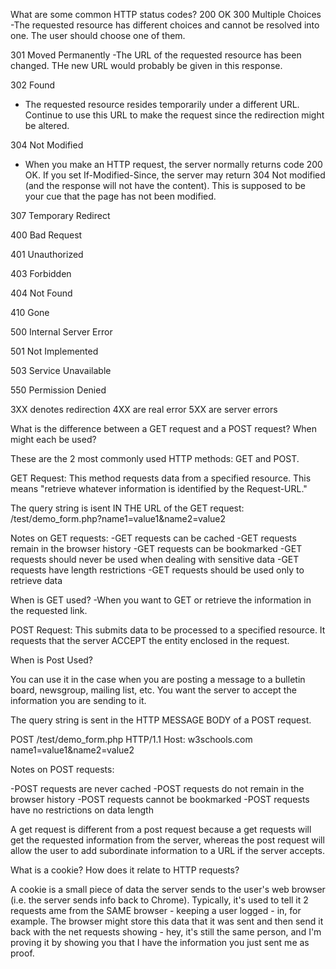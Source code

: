What are some common HTTP status codes?
200 OK
300 Multiple Choices
-The requested resource has different choices and cannot be resolved into one. The user should choose one of them.

301 Moved Permanently
-The URL of the requested resource has been changed. THe new URL would probably be given in this response.

302 Found
- The requested resource resides temporarily under a different URL. Continue to use this URL to make the request since the redirection might be altered.

304 Not Modified
- When you make an HTTP request, the server normally returns code 200 OK. If you set If-Modified-Since, the server may return 304 Not modified (and the response will not have the content). This is supposed to be your cue that the page has not been modified.

307 Temporary Redirect

400 Bad Request

401 Unauthorized

403 Forbidden

404 Not Found

410 Gone

500 Internal Server Error

501 Not Implemented

503 Service Unavailable

550 Permission Denied

3XX denotes redirection
4XX are real error
5XX are server errors


What is the difference between a GET request and a POST request? When might each be used?

These are the 2 most commonly used HTTP methods: GET and POST.

GET Request: This method requests data from a specified resource. This means "retrieve whatever information is identified by the Request-URL."

The query string is isent IN THE URL of the GET request:
/test/demo_form.php?name1=value1&name2=value2

Notes on GET requests:
-GET requests can be cached
-GET requests remain in the browser history
-GET requests can be bookmarked
-GET requests should never be used when dealing with sensitive data
-GET requests have length restrictions
-GET requests should be used only to retrieve data

When is GET used?
-When you want to GET or retrieve the information in the requested link.

POST Request: This submits data to be processed to a specified resource. It requests that the server ACCEPT the entity enclosed in the request.

When is Post Used?

You can use it in the case when you are posting a message to a bulletin board, newsgroup, mailing list, etc. You want the server to accept the information you are sending to it.

The query string is sent in the HTTP MESSAGE BODY of a POST request.

POST /test/demo_form.php HTTP/1.1
Host: w3schools.com
name1=value1&name2=value2

Notes on POST requests:

-POST requests are never cached
-POST requests do not remain in the browser history
-POST requests cannot be bookmarked
-POST requests have no restrictions on data length


A get request is different from a post request because a get requests will get the requested information from the server, whereas the post request will allow the user to add subordinate information to a URL if the server accepts.


What is a cookie? How does it relate to HTTP requests?

A cookie is a small piece of data the server sends to the user's web browser (i.e. the server sends info back to Chrome). Typically, it's used to tell it 2 requests ame from the SAME browser - keeping a user logged - in, for example. The browser might store this data that it was sent and then send it back with the net requests showing - hey, it's still the same person, and I'm proving it by showing you that I have the information you just sent me as proof.

